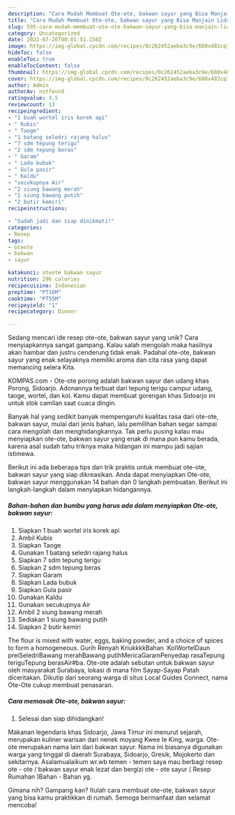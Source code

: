 ```yaml
---
description: "Cara Mudah Membuat Ote-ote, bakwan sayur yang Bisa Manjain Lidah"
title: "Cara Mudah Membuat Ote-ote, bakwan sayur yang Bisa Manjain Lidah"
slug: 595-cara-mudah-membuat-ote-ote-bakwan-sayur-yang-bisa-manjain-lidah
category: Uncategorized
date: 2022-07-26T00:01:51.150Z
image: https://img-global.cpcdn.com/recipes/0c262452aeba3c9e/680x482cq70/ote-ote-bakwan-sayur-foto-resep-utama.jpg
hideToc: false
enableToc: true
enableTocContent: false
thumbnail: https://img-global.cpcdn.com/recipes/0c262452aeba3c9e/680x482cq70/ote-ote-bakwan-sayur-foto-resep-utama.jpg
cover: https://img-global.cpcdn.com/recipes/0c262452aeba3c9e/680x482cq70/ote-ote-bakwan-sayur-foto-resep-utama.jpg
author: Admin
authorAv: notfound
ratingvalue: 3.5
reviewcount: 13
recipeingredient:
- "1 buah wortel iris korek api"
- " Kubis"
- " Taoge"
- "1 batang seledri rajang halus"
- "7 sdm tepung terigu"
- "2 sdm tepung beras"
- " Garam"
- " Lada bubuk"
- " Gula pasir"
- " Kaldu"
- "secukupnya Air"
- "2 siung bawang merah"
- "1 siung bawang putih"
- "2 butir kemiri"
recipeinstructions:

- "Sudah jadi dan siap dinikmati!"
categories:
- Resep
tags:
- oteote
- bakwan
- sayur

katakunci: oteote bakwan sayur 
nutrition: 296 calories
recipecuisine: Indonesian
preptime: "PT16M"
cooktime: "PT55M"
recipeyield: "1"
recipecategory: Dinner

---
```





Sedang mencari ide resep ote-ote, bakwan sayur yang unik? Cara menyiapkannya sangat gampang. Kalau salah mengolah maka hasilnya akan hambar dan justru cenderung tidak enak. Padahal ote-ote, bakwan sayur yang enak selayaknya memiliki aroma dan cita rasa yang dapat memancing selera Kita.





KOMPAS.com - Ote-ote porong adalah bakwan sayur dan udang khas Porong, Sidoarjo. Adonannya terbuat dari tepung terigu campur udang, taoge, wortel, dan kol. Kamu dapat membuat gorengan khas Sidoarjo ini untuk stok camilan saat cuaca dingin.

Banyak hal yang sedikit banyak mempengaruhi kualitas rasa dari ote-ote, bakwan sayur, mulai dari jenis bahan, lalu pemilihan bahan segar sampai cara mengolah dan menghidangkannya. Tak perlu pusing kalau mau menyiapkan ote-ote, bakwan sayur yang enak di mana pun kamu berada, karena asal sudah tahu triknya maka hidangan ini mampu jadi sajian istimewa.






Berikut ini ada beberapa tips dan trik praktis untuk membuat ote-ote, bakwan sayur yang siap dikreasikan. Anda dapat menyiapkan Ote-ote, bakwan sayur menggunakan 14 bahan dan 0 langkah pembuatan. Berikut ini langkah-langkah dalam menyiapkan hidangannya.

<!--inarticleads1-->

##### Bahan-bahan dan bumbu yang harus ada dalam menyiapkan Ote-ote, bakwan sayur:

1. Siapkan 1 buah wortel iris korek api
1. Ambil  Kubis
1. Siapkan  Taoge
1. Gunakan 1 batang seledri rajang halus
1. Siapkan 7 sdm tepung terigu
1. Siapkan 2 sdm tepung beras
1. Siapkan  Garam
1. Siapkan  Lada bubuk
1. Siapkan  Gula pasir
1. Gunakan  Kaldu
1. Gunakan secukupnya Air
1. Ambil 2 siung bawang merah
1. Sediakan 1 siung bawang putih
1. Siapkan 2 butir kemiri


The flour is mixed with water, eggs, baking powder, and a choice of spices to form a homogeneous. Gurih Renyah KriukkkkBahan :KolWortelDaun preiSeledriBawang merahBawang putihMericaGaramPenyedap rasaTepung teriguTepung berasAir#ba. Ote-ote adalah sebutan untuk bakwan sayur oleh masyarakat Surabaya, lokasi di mana film Sayap-Sayap Patah diceritakan. Dikutip dari seorang warga di situs Local Guides Connect, nama Ote-Ote cukup membuat penasaran. 

<!--inarticleads2-->

##### Cara memasak Ote-ote, bakwan sayur:


1. Selesai dan siap dihidangkan!

Makanan legendaris khas Sidoarjo, Jawa Timur ini menurut sejarah, merupakan kuliner warisan dari nenek moyang Kwee Ie King, warga. Ote-ote merupakan nama lain dari bakwan sayur. Nama ini biasanya digunakan warga yang tinggal di daerah Surabaya, Sidoarjo, Gresik, Mojokerto dan sekitarnya. Asalamualaikum wr.wb temen - temen saya mau berbagi resep ote - ote / bakwan sayur enak lezat dan bergizi ote - ote sayur ( Resep Rumahan )Bahan - Bahan yg. 

Gimana nih? Gampang kan? Itulah cara membuat ote-ote, bakwan sayur yang bisa kamu praktikkan di rumah. Semoga bermanfaat dan selamat mencoba!
